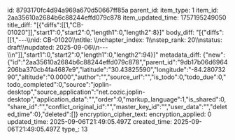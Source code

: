 id: 8793170fc4d94a969a670d50667ff85a
parent_id: 
item_type: 1
item_id: 2aa35610a2684b6c88244effd079c878
item_updated_time: 1757195249050
title_diff: "[{\"diffs\":[[1,\"CB-01020\"]],\"start1\":0,\"start2\":0,\"length1\":0,\"length2\":8}]"
body_diff: "[{\"diffs\":[[1,\"---\\\nid: CB-01020\\\ntitle: \\\nchapter_index: 1\\\nstep_rank: 20\\\nstatus: draft\\\nupdated: 2025-09-06\\\n---\\\n\"]],\"start1\":0,\"start2\":0,\"length1\":0,\"length2\":94}]"
metadata_diff: {"new":{"id":"2aa35610a2684b6c88244effd079c878","parent_id":"9db17b06d6964206ba370cb4fa4687e9","latitude":"30.43825590","longitude":"-84.28073290","altitude":"0.0000","author":"","source_url":"","is_todo":0,"todo_due":0,"todo_completed":0,"source":"joplin-desktop","source_application":"net.cozic.joplin-desktop","application_data":"","order":0,"markup_language":1,"is_shared":0,"share_id":"","conflict_original_id":"","master_key_id":"","user_data":"","deleted_time":0},"deleted":[]}
encryption_cipher_text: 
encryption_applied: 0
updated_time: 2025-09-06T21:49:05.497Z
created_time: 2025-09-06T21:49:05.497Z
type_: 13